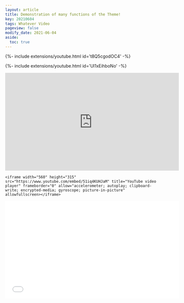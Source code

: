 ```yaml
---
layout: article
title: Demonstration of many functions of the Theme!
key: 20210604
tags: Whatever Video
pageview: false
modify_date: 2021-06-04
aside:
  toc: true
---
```


<!--more-->
{%- include extensions/youtube.html id='t8Q5cgodOC4' -%}



{%- include extensions/youtube.html id='Ul1xEihboNo' -%}



<iframe width="560" height="315" src="https://www.youtube.com/embed/51iq4KUHJaM" title="YouTube video player" frameborder="0" allow="accelerometer; autoplay; clipboard-write; encrypted-media; gyroscope; picture-in-picture" allowfullscreen></iframe>


```
<iframe width="560" height="315" src="https://www.youtube.com/embed/51iq4KUHJaM" title="YouTube video player" frameborder="0" allow="accelerometer; autoplay; clipboard-write; encrypted-media; gyroscope; picture-in-picture" allowfullscreen></iframe>
```



<iframe width="560" height="315"  src="//player.bilibili.com/player.html?aid=295177311&bvid=BV1EF411i7eg&cid=472545245&page=1" scrolling="no" border="0" frameborder="no" framespacing="0" allowfullscreen="true"> </iframe>

